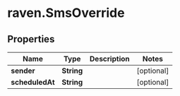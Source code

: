 # raven.SmsOverride

## Properties
Name | Type | Description | Notes
------------ | ------------- | ------------- | -------------
**sender** | **String** |  | [optional] 
**scheduledAt** | **String** |  | [optional] 


